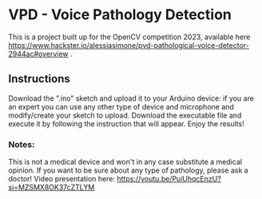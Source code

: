 # VPD - Voice Pathology Detection

This is a project built up for the OpenCV competition 2023, available here https://www.hackster.io/alessiasimone/pvd-pathological-voice-detector-2944ac#overview .

## Instructions
Download the ".ino" sketch and upload it to your Arduino device: if you are an expert you can use any other type of device and microphone and modify/create your sketch to upload. Download the executable file and execute it by following the instruction that will appear. Enjoy the results!

### Notes:
This is not a medical device and won't in any case substitute a medical opinion. If you want to be sure about any type of pathology, please ask a doctor!
Video presentation here: https://youtu.be/PuiUhqcEnzU?si=MZSMX8OK37cZTLYM
